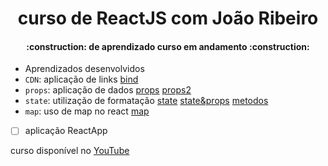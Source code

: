 # <h1 align="center"> curso de ReactJS com João Ribeiro </h1>
<h4 align="center"> 
    :construction:  de aprendizado curso em andamento  :construction:
</h4>

- Aprendizados desenvolvidos
- `CDN`: aplicação de links [bind](estudo_CDN_React/index_exeBind.html)
- `props`: aplicação de dados [props](estudo_CDN_React/index_props.html) [props2](estudo_CDN_React/index_props2.html)
- `state`: utilização de formatação [state](estudo_CDN_React/index_state.html) [state&props](estudo_CDN_React/index_stateVsProps.html) [metodos](estudo_CDN_React/index_metodosComProps.html)
- `map`: uso de map no react [map](estudo_CDN_React/index_render_map.html) 
- [ ] aplicação ReactApp

curso disponível no <a href="https://www.youtube.com/playlist?list=PLXik_5Br-zO9YVs9bxi7zoQlKq59VPTX1">YouTube</a>
